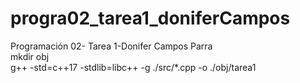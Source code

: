 # progra02_tarea1_doniferCampos
Programación 02- Tarea 1-Donifer Campos Parra  <br />
mkdir obj <br />
g++ -std=c++17 -stdlib=libc++ -g ./src/*.cpp -o ./obj/tarea1  <br />


